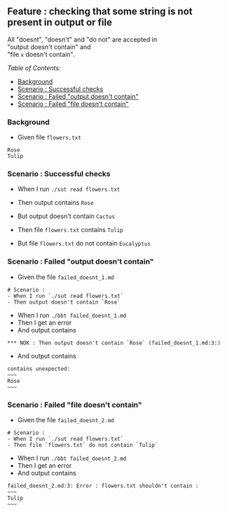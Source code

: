 <!-- omit from toc -->
## Feature : checking that some string is not present in output or file

All "doesnt", "doesn't" and "do not" are accepted in  
"output doesn't contain" and  
"file `x` doesn't contain". 

_Table of Contents:_
- [Background](#background)
- [Scenario : Successful checks](#scenario--successful-checks)
- [Scenario : Failed "output doesn't contain"](#scenario--failed-output-doesnt-contain)
- [Scenario : Failed "file doesn't contain"](#scenario--failed-file-doesnt-contain)

### Background

- Given file `flowers.txt`
```
Rose
Tulip
```

### Scenario : Successful checks

- When I run `./sut read flowers.txt`
- Then output contains `Rose`
- But output doesn't contain `Cactus`

- Then file `flowers.txt` contains `Tulip`
- But file `flowers.txt` do not contain `Eucalyptus`

### Scenario : Failed "output doesn't contain"

- Given the file `failed_doesnt_1.md`
```
# Scenario :
- When I run `./sut read flowers.txt`
- Then output doesn't contain `Rose`
```
- When I run `./bbt failed_doesnt_1.md`
- Then I get an error
- And output contains 
```
*** NOK : Then output doesn't contain `Rose` (failed_doesnt_1.md:3:)    
```
- And output contains 
```
contains unexpected:    
~~~
Rose        
~~~
```

### Scenario : Failed "file doesn't contain"

- Given the file `failed_doesnt_2.md`
```
# Scenario :
- When I run `./sut read flowers.txt`
- Then file `flowers.txt` do not contain `Tulip`
```
- When I run `./bbt failed_doesnt_2.md`
- Then I get an error
- And output contains 
```
failed_doesnt_2.md:3: Error : flowers.txt shouldn't contain :    
~~~  
Tulip  
~~~  
```
